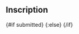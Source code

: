 <script>
    export let context //just to hide warning in console
    import SubscribeForm from '$components/forms/SubscribeForm.svelte'
    import CheckSubscription from '$components/forms/CheckSubscription.svelte';
    import {params} from '@roxi/routify'
    import { currentSeason, currentDay } from '$utils/stores'
    import { getDayFromUrl } from '$utils/days'

    let dayUrl = $params.creneau
    if (dayUrl) {
        $currentDay = getDayFromUrl(dayUrl, $currentSeason.days)
    }
    let submitted = false
</script>

<article>
    <h1>Inscription</h1>
    {#if submitted}
        <CheckSubscription />
    {:else}
        <SubscribeForm bind:submitted={submitted}/>
    {/if}
    
</article>

<slot></slot> <!-- just to hide error warning in console -->

